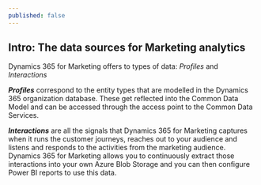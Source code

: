 ```yaml
---
published: false
---
```

## Intro: The data sources for Marketing analytics

Dynamics 365 for Marketing offers to types of data: _Profiles_ and _Interactions_

**_Profiles_** correspond to the entity types that are modelled in the Dynamics 365 organization database. These get reflected into the Common Data Model and can be accessed through the access point to the Common Data Services.

**_Interactions_** are all the signals that Dynamics 365 for Marketing captures when it runs the customer journeys, reaches out to your audience and listens and responds to the activities from the marketing audience. Dynamics 365 for Marketing allows you to continuously extract those interactions into your own Azure Blob Storage and you can then configure Power BI reports to use this data.   
